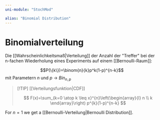 ```yaml
---
uni-module: "StochMod"

alias: "Binomial Distribution"
---
```


# Binomialverteilung

Die [[Wahrscheinlichkeitsmaß|Verteilung]] der Anzahl der "Treffer" bei der n-fachen Wiederholung eines Experiments auf einem [[Bernoulli-Raum]]:

$$P(\{k\})=\binom{n}{k}p^k(1-p)^{n-k}$$
mit Parametern $n$ und $p$ → $Bin_{n,p}$

> [!TIP] [[Verteilungsfunktion|CDF]]
>
> $$
> F(x)=\sum_{k=0 \atop k \leq x}^{n}\left(\begin{array}{l}
> n \\
> k
> \end{array}\right) p^{k}(1-p)^{n-k}
> $$

For $n=1$ we get a [[Bernoulli-Verteilung|Bernoulli Distribution]].

